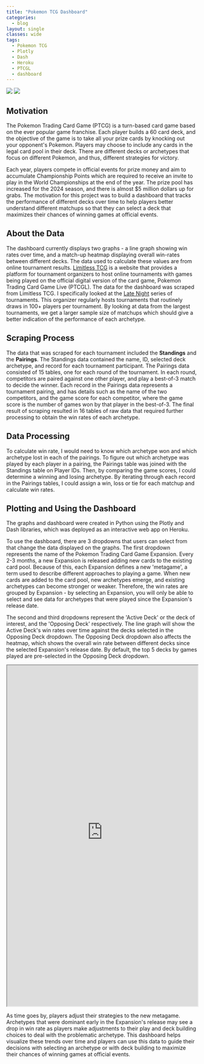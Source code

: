 ```yaml
---
title: "Pokemon TCG Dashboard"
categories:
  - blog
layout: single
classes: wide
tags:
  - Pokemon TCG
  - Plotly
  - Dash
  - Heroku
  - PTCGL
  - dashboard
---
```


[![](https://img.shields.io/badge/GitHub-View%20on%20GitHub-blue?logo=github)](https://github.com/andrew-dang/limitless_scrape) [![](https://img.shields.io/badge/Heroku-View%20on%20Heroku-blue?logo=heroku)](https://limitlesstcg-analysis.herokuapp.com/)

## Motivation
The Pokemon Trading Card Game \(PTCG\) is a turn-based card game based on the ever popular game franchise. Each player builds a 60 card deck, and the objective of the game is to take all your prize cards by knocking out your opponent's Pokemon. Players may choose to include any cards in the legal card pool in their deck. There are different decks or archetypes that focus on different Pokemon, and thus, different strategies for victory. 

Each year, players compete in official events for prize money and aim to accumulate Championship Points which are required to receive an invite to play in the World Championships at the end of the year. The prize pool has increased for the 2024 season, and there is almost $5 million dollars up for grabs. The motivation for this project was to build a dashboard that tracks the performance of different decks over time to help players better understand different matchups so that they can select a deck that maximizes their chances of winning games at official events. 

## About the Data
The dashboard currently displays two graphs - a line graph showing win rates over time, and a match-up heatmap displaying overall win-rates between different decks. The data used to calculate these values are from online tournament results. [Limitless TCG](https://play.limitlesstcg.com) is a website that provides a platform for tournament organizers to host online tournaments with games being played on the official digital version of the card game, Pokemon Trading Card Game Live \(PTCGL\). The data for the dashboard was scraped from Limitless TCG. I specifically looked at the [Late Night](https://play.limitlesstcg.com/organizer/194) series of tournaments. This organizer regularly hosts tournaments that routinely draws in 100+ players per tournament. By looking at data from the largest tournaments, we get a larger sample size of matchups which should give a better indication of the performance of each archetype. 

## Scraping Process
The data that was scraped for each tournament included the **Standings** and the **Pairings**. The Standings data contained the name, ID, selected deck archetype, and record for each tournament participant. The Pairings data consisted of 15 tables, one for each round of the tournament. In each round, competitors are paired against one other player, and play a best-of-3 match to decide the winner. Each record in the Pairings data represents a tournament pairing, and has details such as the name of the two competitors, and the game score for each competitor, where the game score is the number of games won by that player in the best-of-3. The final result of scraping resulted in 16 tables of raw data that required further processing to obtain the win rates of each archetype. 

## Data Processing
To calculate win rate, I would need to know which archetype won and which archetype lost in each of the pairings. To figure out which archetype was played by each player in a pairing, the Pairings table was joined with the Standings table on Player IDs. Then, by comparing the game scores, I could determine a winning and losing archetype. By iterating through each record in the Pairings tables, I could assign a win, loss or tie for each matchup and calculate win rates. 

## Plotting and Using the Dashboard
The graphs and dashboard were created in Python using the Plotly and Dash libraries, which was deployed as an interactive web app on Heroku. 

To use the dashboard, there are 3 dropdowns that users can select from that change the data displayed on the graphs. The first dropdown represents the name of the Pokemon Trading Card Game Expansion. Every 2-3 months, a new Expansion is released adding new cards to the existing card pool. Because of this, each Expansion defines a new \'metagame\', a term used to describe different approaches to playing a game. When new cards are added to the card pool, new archetypes emerge, and existing archetypes can become stronger or weaker. Therefore, the win rates are grouped by Expansion - by selecting an Expansion, you will only be able to select and see data for archetypes that were played since the Expansion's release date.

The second and third dropdowns represent the \'Active Deck\' or the deck of interest, and the \'Opposing Deck\' respectively. The line graph will show the Active Deck's win rates over time against the decks selected in the Opposing Deck dropdown. The Opposing Deck dropdown also affects the heatmap, which shows the overall win rate between different decks since the selected Expansion's release date. By default, the top 5 decks by games played are pre-selected in the Opposing Deck dropdown. 

<iframe src="https://limitlesstcg-analysis.herokuapp.com/" title="Pokemon TCG Dashboard" height="900px" width="100%"></iframe>

As time goes by, players adjust their strategies to the new metagame. Archetypes that were dominant early in the Expansion's release may see a drop in win rate as players make adjustments to their play and deck building choices to deal with the problematic archetype. This dashboard helps visualize these trends over time and players can use this data to guide their decisions with selecting an archetype or with deck building to maximize their chances of winning games at official events.   